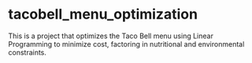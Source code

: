 # tacobell_menu_optimization
This is a project that optimizes the Taco Bell menu using Linear Programming to minimize cost, factoring in nutritional and environmental constraints.
